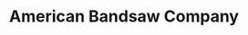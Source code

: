 ---
title: "American Bandsaw Company"
url: /zanesville/american-bandsaw-company/
shop: Eisenwaren
---